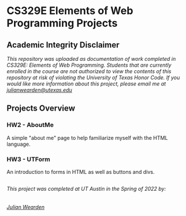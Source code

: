 # CS329E Elements of Web Programming Projects

## Academic Integrity Disclaimer

*This repository was uploaded as documentation of work completed in CS329E: Elements of Web Programming. Students that are currently enrolled in the course are not authorized to view the contents of this repository at risk of violating the University of Texas Honor Code. If you would like more information about this project, please email me at julianwearden@utexas.edu*

## Projects Overview
### HW2 - AboutMe
A simple "about me" page to help familiarize myself with the HTML language.

### HW3 - UTForm
An introduction to forms in HTML as well as buttons and divs.


##
###### This project was completed at UT Austin in the Spring of 2022 by: 
###### <a href="mailto:julianwearden@utexas.edu">Julian Wearden
